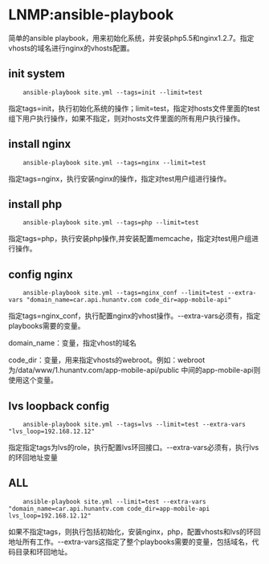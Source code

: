 LNMP:ansible-playbook
============

  简单的ansible playbook，用来初始化系统，并安装php5.5和nginx1.2.7。指定vhosts的域名进行nginx的vhosts配置。
  
init system
------------
        ansible-playbook site.yml --tags=init --limit=test
  指定tags=init，执行初始化系统的操作；limit=test，指定对hosts文件里面的test组下用户执行操作，如果不指定，则对hosts文件里面的所有用户执行操作。
  
install nginx
------------
        ansible-playbook site.yml --tags=nginx --limit=test
  指定tags=nginx，执行安装nginx的操作，指定对test用户组进行操作。
  
install php
------------
        ansible-playbook site.yml --tags=php --limit=test
  指定tags=php，执行安装php操作,并安装配置memcache，指定对test用户组进行操作。
  
config nginx
------------
        ansible-playbook site.yml --tags=nginx_conf --limit=test --extra-vars "domain_name=car.api.hunantv.com code_dir=app-mobile-api"
        
  指定tags=nginx_conf，执行配置nginx的vhost操作。--extra-vars必须有，指定playbooks需要的变量。
  
  domain_name：变量，指定vhost的域名
  
  code_dir：变量，用来指定vhosts的webroot。例如：webroot为/data/www/1.hunantv.com/app-mobile-api/public 中间的app-mobile-api则使用这个变量。
  
lvs loopback config
-------------
        ansible-playbook site.yml --tags=lvs --limit=test --extra-vars "lvs_loop=192.168.12.12"

  指定指定tags为lvs的role，执行配置lvs环回接口。--extra-vars必须有，执行lvs的环回地址变量

  
ALL
------------
        ansible-playbook site.yml --limit=test --extra-vars "domain_name=car.api.hunantv.com code_dir=app-mobile-api lvs_loop=192.168.12.12"
  如果不指定tags，则执行包括初始化，安装nginx，php，配置vhosts和lvs的环回地址所有工作。--extra-vars这指定了整个playbooks需要的变量，包括域名，代码目录和环回地址。
  
